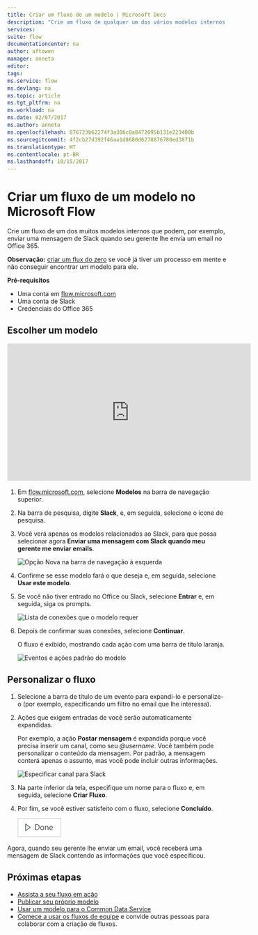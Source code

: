 ```yaml
---
title: Criar um fluxo de um modelo | Microsoft Docs
description: "Crie um fluxo de qualquer um dos vários modelos internos."
services: 
suite: flow
documentationcenter: na
author: aftowen
manager: anneta
editor: 
tags: 
ms.service: flow
ms.devlang: na
ms.topic: article
ms.tgt_pltfrm: na
ms.workload: na
ms.date: 02/07/2017
ms.author: anneta
ms.openlocfilehash: 876723b62274f3a306c0a8472095b131e223408b
ms.sourcegitcommit: 4f2cb27d392f46aa1d8680d6278876780ed3871b
ms.translationtype: HT
ms.contentlocale: pt-BR
ms.lasthandoff: 10/15/2017
---
```

# <a name="create-a-flow-from-a-template-in-microsoft-flow"></a>Criar um fluxo de um modelo no Microsoft Flow
Crie um fluxo de um dos muitos modelos internos que podem, por exemplo, enviar uma mensagem de Slack quando seu gerente lhe envia um email no Office 365.

**Observação:** [criar um flux do zero](get-started-logic-flow.md) se você já tiver um processo em mente e não conseguir encontrar um modelo para ele.

**Pré-requisitos**

* Uma conta em [flow.microsoft.com](https://flow.microsoft.com)
* Uma conta de Slack
* Credenciais do Office 365

## <a name="choose-a-template"></a>Escolher um modelo
<iframe width="560" height="315" src="https://www.youtube.com/embed/ZJK8cYdjAic?list=PL8nfc9haGeb55I9wL9QnWyHp3ctU2_ThF" frameborder="0" allowfullscreen></iframe>

1. Em [flow.microsoft.com](https://flow.microsoft.com), selecione **Modelos** na barra de navegação superior.
2. Na barra de pesquisa, digite **Slack**, e, em seguida, selecione o ícone de pesquisa.
3. Você verá apenas os modelos relacionados ao Slack, para que possa selecionar agora **Enviar uma mensagem com Slack quando meu gerente me enviar emails**.
   
    ![Opção Nova na barra de navegação à esquerda](./media/get-started-logic-template/select-template.png)
4. Confirme se esse modelo fará o que deseja e, em seguida, selecione **Usar este modelo**.
5. Se você não tiver entrado no Office ou Slack, selecione **Entrar** e, em seguida, siga os prompts.
   
    ![Lista de conexões que o modelo requer](./media/get-started-logic-template/confirm-connections.png)
6. Depois de confirmar suas conexões, selecione **Continuar**.
   
    O fluxo é exibido, mostrando cada ação com uma barra de título laranja.
   
    ![Eventos e ações padrão do modelo](./media/get-started-logic-template/template-default.png)

## <a name="customize-your-flow"></a>Personalizar o fluxo
1. Selecione a barra de título de um evento para expandi-lo e personalize-o (por exemplo, especificando um filtro no email que lhe interessa).
2. Ações que exigem entradas de você serão automaticamente expandidas.
   
    Por exemplo, a ação **Postar mensagem** é expandida porque você precisa inserir um canal, como seu *@username*. Você também pode personalizar o conteúdo da mensagem. Por padrão, a mensagem conterá apenas o assunto, mas você pode incluir outras informações.
   
    ![Especificar canal para Slack](./media/get-started-logic-template/specify-keyword.png)
3. Na parte inferior da tela, especifique um nome para o fluxo e, em seguida, selecione **Criar Fluxo**.
4. Por fim, se você estiver satisfeito com o fluxo, selecione **Concluído**.
   
    ![Botão Concluído](./media/get-started-logic-template/done.png)

Agora, quando seu gerente lhe enviar um email, você receberá uma mensagem de Slack contendo as informações que você especificou.

## <a name="next-steps"></a>Próximas etapas
* [Assista a seu fluxo em ação](see-a-flow-run.md)
* [Publicar seu próprio modelo](publish-a-template.md)
* [Usar um modelo para o Common Data Service](common-data-model-intro.md)
* [Comece a usar os fluxos de equipe](create-team-flows.md) e convide outras pessoas para colaborar com a criação de fluxos.

